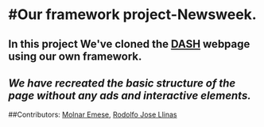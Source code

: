 #Our framework project-Newsweek.
=============
In this project We've cloned the **[DASH](https://www.dash.org/)** webpage using our own framework.
---
_We have recreated the basic structure of the page without any ads and interactive elements._
---
##Contributors:
	[Molnar Emese](https://github.com/Mesi21),
	[Rodolfo Jose Llinas](https://github.com/RadiactiveJesus)
